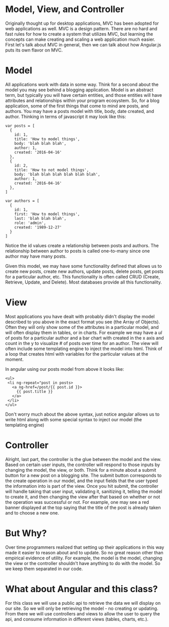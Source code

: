 Model, View, and Controller
====

Originally thought up for desktop applications, MVC has been adopted for web
applications as well. MVC is a design pattern. There are no hard and fast rules
for how to create a system that utilizes MVC, but learning the concepts can make
creating and scaling a web application much easier. First let's talk about MVC
in general, then we can talk about how Angular.js puts its own flavor on MVC.

# Model

All applications work with data in some way. Think for a second about the model
you may see behind a blogging application. Model is an abstract term, but
typically you will have certain entities, and those entities will have
attributes and relationships within your program ecosystem. So, for a blog
application, some of the first things that come to mind are posts, and authors.
You may have a posts model with title, body, date created, and author. Thinking
in terms of javascript it may look like this:

```
var posts = [
  {
    id: 1,
    title: 'How to model things',
    body: 'blah blah blah',
    author: 1,
    created: '2016-04-16'
  },
  {
    id: 2,
    title: 'How to not model things',
    body: 'blah blah blah blah blah blah',
    author: 1,
    created: '2016-04-16'
  },
]

var authors = [
  {
    id: 1,
    first: 'How to model things',
    last: 'blah blah blah',
    role: 'admin',
    created: '1989-12-27'
  }
]
```
Notice the id values create a relationship between posts and authors. The
relationship between author to posts is called one-to-many since one author may
have many posts.

Given this model, we may have some functionality defined that allows us to create
new posts, create new authors, update posts, delete posts, get posts for a
particular author, etc. This functionality is often called CRUD (Create,
Retrieve, Update, and Delete). Most databases provide all this functionality.

# View

Most applications you have dealt with probably didn't display the model
described to you above in the exact format you see (the Array of Objects). Often
they will only show some of the attributes in a particular model, and will often
display them in tables, or in charts. For example we may have a *ul* of posts
for a particular author and a bar chart with created in the x axis and count in
the y to visualize # of posts over time for an author. The view will often
include some templating engine to inject the model into html. Think of a loop
that creates html with variables for the particular values at the moment.

In angular using our posts model from above it looks like:

```
<ul>
 <li ng-repeat="post in posts>
   <a ng-href=/post/{{ post.id }}>
     {{ post.title }}
   </a>
 </li>
</ul>
```
Don't worry much about the above syntax, just notice angular allows us to write
html along with some special syntax to inject our model (the templating engine)

# Controller

Alright, last part, the controller is the glue between the model and the view.
Based on certain user inputs, the controller will respond to those inputs by
changing the model, the view, or both. Think for a minute about a submit button
for a new post on a blogging site. The submit button corresponds to the create
operation in our model, and the input fields that the user typed the information
into is part of the view. Once you hit submit, the controller will handle taking
that user input, validating it, sanitizing it, telling the model to create it,
and then changing the view after that based on whether or not the operation was
successful or not. For example, one may see a red banner displayed at the top
saying that the title of the post is already taken and to choose a new one.

# But Why?

Over time programmers realized that setting up their applications in this way
made it easier to reason about and to update. So no great reason other than
empirical evidence of utility. For example, the model is the model, changing the
view or the controller shouldn't have anything to do with the model. So we keep
them separated in our code.

# What about Angular and this class?

For this class we will use a public api to retrieve the data we will display on
our site. So we will only be retrieving the model - no creating or updating.
From there we will use controllers and views to allow the user to query the api,
and consume information in different views (tables, charts, etc.).
